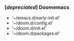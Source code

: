 ### [*depreciated*] Doomemacs

- '~/emacs.d/early-init.el'
- '~/doom.d/config.el'
- '~/doom.d/init.el'
- '~/doom.d/packages.el'
